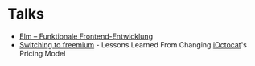 # Talks

* [Elm – Funktionale Frontend-Entwicklung](http://dennisreimann.github.io/talks/elm-ffe.html)
* [Switching to freemium](http://dennisreimann.github.io/talks/freemium.html) - Lessons Learned From
Changing [iOctocat](http://ioctocat.com)'s Pricing Model
